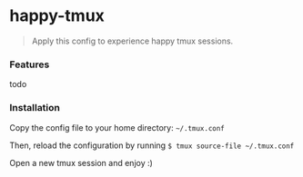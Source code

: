 # happy-tmux
> Apply this config to experience happy tmux sessions.

### Features

todo

### Installation
Copy the config file to your home directory: `~/.tmux.conf`

Then, reload the configuration by running 
`$ tmux source-file ~/.tmux.conf`

Open a new tmux session and enjoy :)
